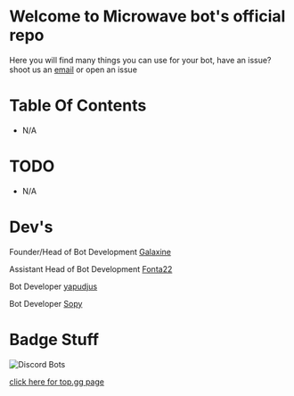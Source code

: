 # Welcome to Microwave bot's official repo
Here you will find many things you can use for your bot, have an issue? shoot us an [email](mailto:help@microwavebot.tech) or open an issue

# Table Of Contents

- N/A

# TODO

- N/A

# Dev's

Founder/Head of Bot Development [Galaxine](https://github.com/galaxine-senpai)

Assistant Head of Bot Development [Fonta22](https://github.com/Fonta22)

Bot Developer [yapudjus](https://github.com/yapudjus)

Bot Developer [Sopy](https://github.com/sopyb)

# Badge Stuff

![Discord Bots](https://top.gg/api/widget/867964961417203743.svg) 

[click here for top.gg page](https://top.gg/bot/867964961417203743)
